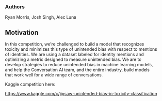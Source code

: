 ### Authors

Ryan Morris, Josh Singh, Alec Luna

## Motivation

In this competition, we're challenged to build a model that recognizes toxicity and minimizes this type of unintended bias with respect to mentions of identities. We are using a dataset labeled for identity mentions and optimizing a metric designed to measure unintended bias. We are to develop strategies to reduce unintended bias in machine learning models, and help the Conversation AI team, and the entire industry, build models that work well for a wide range of conversations.

Kaggle competition here:

https://www.kaggle.com/c/jigsaw-unintended-bias-in-toxicity-classification
